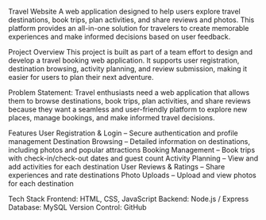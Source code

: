 Travel Website
A web application designed to help users explore travel destinations, book trips, plan activities, and share reviews and photos. This platform provides an all-in-one solution for travelers to create memorable experiences and make informed decisions based on user feedback.

Project Overview
This project is built as part of a team effort to design and develop a travel booking web application. It supports user registration, destination browsing, activity planning, and review submission, making it easier for users to plan their next adventure.

Problem Statement:
Travel enthusiasts need a web application that allows them to browse destinations, book trips, plan activities, and share reviews because they want a seamless and user-friendly platform to explore new places, manage bookings, and make informed travel decisions.

Features
User Registration & Login – Secure authentication and profile management
Destination Browsing – Detailed information on destinations, including photos and popular attractions
Booking Management – Book trips with check-in/check-out dates and guest count
Activity Planning – View and add activities for each destination
User Reviews & Ratings – Share experiences and rate destinations
Photo Uploads – Upload and view photos for each destination

Tech Stack
Frontend: HTML, CSS, JavaScript
Backend: Node.js / Express
Database: MySQL
Version Control: GitHub
